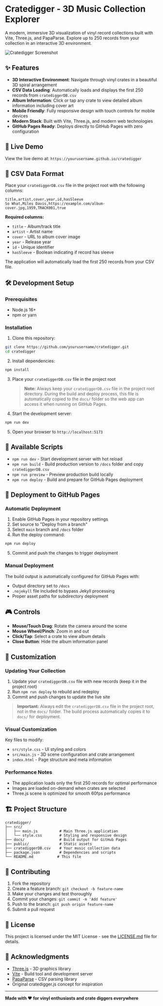 # Cratedigger - 3D Music Collection Explorer

A modern, immersive 3D visualization of vinyl record collections built with Vite, Three.js, and PapaParse. Explore up to 250 records from your collection in an interactive 3D environment.

![Cratedigger Screenshot](https://via.placeholder.com/800x400/667eea/ffffff?text=3D+Crate+Explorer)

## ✨ Features

- **3D Interactive Environment**: Navigate through vinyl crates in a beautiful 3D spiral arrangement
- **CSV Data Loading**: Automatically loads and displays the first 250 records from `cratediggerDB.csv`
- **Album Information**: Click or tap any crate to view detailed album information including cover art
- **Mobile Friendly**: Fully responsive design with touch controls for mobile devices
- **Modern Stack**: Built with Vite, Three.js, and modern web technologies
- **GitHub Pages Ready**: Deploys directly to GitHub Pages with zero configuration

## 🚀 Live Demo

View the live demo at: `https://yourusername.github.io/cratedigger`

## 📁 CSV Data Format

Place your `cratediggerDB.csv` file in the project root with the following columns:

```csv
title,artist,cover,year,id,hasSleeve
So What,Miles Davis,https://example.com/album-cover.jpg,1959,TRACK001,true
```

**Required columns:**
- `title` - Album/track title
- `artist` - Artist name  
- `cover` - URL to album cover image
- `year` - Release year
- `id` - Unique identifier
- `hasSleeve` - Boolean indicating if record has sleeve

The application will automatically load the first 250 records from your CSV file.

## 🛠️ Development Setup

### Prerequisites
- Node.js 16+ 
- npm or yarn

### Installation

1. Clone this repository:
```bash
git clone https://github.com/yourusername/cratedigger.git
cd cratedigger
```

2. Install dependencies:
```bash
npm install
```

3. Place your `cratediggerDB.csv` file in the project root

   > **Note:** Always keep your `cratediggerDB.csv` file in the project root directory. During the build and deploy process, this file is automatically copied to the `docs/` folder so the web app can access it when running on GitHub Pages.

4. Start the development server:
```bash
npm run dev
```

5. Open your browser to `http://localhost:5173`

## 📝 Available Scripts

- `npm run dev` - Start development server with hot reload
- `npm run build` - Build production version to `/docs` folder and copy `cratediggerDB.csv`
- `npm run preview` - Preview production build locally  
- `npm run deploy` - Build and prepare for GitHub Pages deployment

## 🚀 Deployment to GitHub Pages

### Automatic Deployment

1. Enable GitHub Pages in your repository settings
2. Set source to "Deploy from a branch"
3. Select `main` branch and `/docs` folder
4. Run the deploy command:
```bash
npm run deploy
```
5. Commit and push the changes to trigger deployment

### Manual Deployment

The build output is automatically configured for GitHub Pages with:
- Output directory set to `/docs`
- `.nojekyll` file included to bypass Jekyll processing
- Proper asset paths for subdirectory deployment

## 🎮 Controls

- **Mouse/Touch Drag**: Rotate the camera around the scene
- **Mouse Wheel/Pinch**: Zoom in and out
- **Click/Tap**: Select a crate to view album details
- **Close Button**: Hide the album information panel

## 🔧 Customization

### Updating Your Collection

1. Update your `cratediggerDB.csv` file with new records (keep it in the project root)
2. Run `npm run deploy` to rebuild and redeploy
3. Commit and push changes to update the live site

> **Important:** Always edit the `cratediggerDB.csv` file in the project root, not in the `docs/` folder. The build process automatically copies it to `docs/` for deployment.

### Visual Customization

Key files to modify:
- `src/style.css` - UI styling and colors
- `src/main.js` - 3D scene configuration and crate arrangement
- `index.html` - Page structure and meta information

### Performance Notes

- The application loads only the first 250 records for optimal performance
- Images are loaded on-demand when crates are selected
- Three.js scene is optimized for smooth 60fps performance

## 🏗️ Project Structure

```
cratedigger/
├── src/
│   ├── main.js          # Main Three.js application
│   └── style.css        # Styling and responsive design
├── docs/                # Build output for GitHub Pages
├── public/              # Static assets
├── cratediggerDB.csv    # Your music collection data
├── package.json         # Dependencies and scripts
└── README.md           # This file
```

## 🤝 Contributing

1. Fork the repository
2. Create a feature branch: `git checkout -b feature-name`
3. Make your changes and test thoroughly
4. Commit your changes: `git commit -m 'Add feature'`
5. Push to the branch: `git push origin feature-name`
6. Submit a pull request

## 📄 License

This project is licensed under the MIT License - see the [LICENSE.md](LICENSE.md) file for details.

## 🙏 Acknowledgments

- [Three.js](https://threejs.org/) - 3D graphics library
- [Vite](https://vitejs.dev/) - Build tool and development server  
- [PapaParse](https://www.papaparse.com/) - CSV parsing library
- Original cratedigger.js concept for inspiration

---

**Made with ❤️ for vinyl enthusiasts and crate diggers everywhere**
